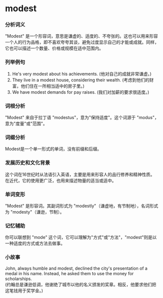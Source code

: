 # modest

### 分析词义

  

"Modest" 是一个形容词，意思是谦虚的、适度的、不夸张的。这也可以用来形容一个人的行为品格，即不喜欢夸夸其谈，避免过度显示自己的才能或成就。同样，它也可以描述一个数量、价格或规模在适中范围内。

  

### 列举例句

  

1.  He's very modest about his achievements. (他对自己的成就非常谦虚。)
2.  They live in a modest house, considering their wealth. (考虑到他们的财富，他们住在一所相当适中的房子里。)
3.  We have modest demands for pay raises. (我们对加薪的要求很适度。)

  

### 词根分析

  

"Modest" 来自于拉丁语 "modestus"，意为"保持适度"。这个词源于 "modus"，意为"度量"或"范围"。

  

### 词缀分析

  

Modest是一个单一形式的单词，没有前缀和后缀。

  

### 发展历史和文化背景

  

这个词在16世纪时从法语引入英语，主要是用来形容人的品行修养和精神性质。在近代，它的使用更广泛，也用来描述物量的适当或适中。

  

### 单词变形

  

"Modest" 是形容词。其副词形式为 "modestly"（谦虚地，有节制地），名词形式为 "modesty"（谦逊，节制）。

  

### 记忆辅助

  

你可以联想到 "mode" 这个词，它可以理解为"方式"或"方法"，"modest"则是以一种适度的方式或方法去做事。

  

### 小故事

  

John, always humble and modest, declined the city's presentation of a medal in his name. Instead, he asked them to use the money for scholarships.  
(约翰总是谦逊低调，他谢绝了城市以他的名义颁发的奖章。相反，他要求他们把这笔钱用于奖学金。)

